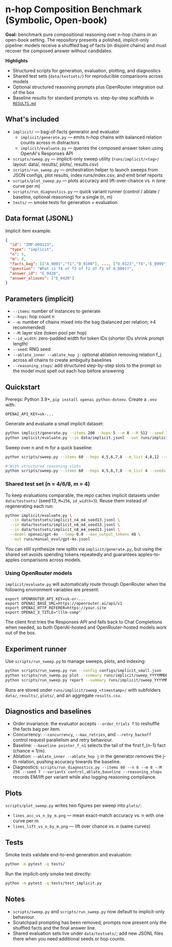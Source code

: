 # n-hop Composition Benchmark (Symbolic, Open-book)

**Goal:** benchmark pure compositional reasoning over n-hop chains in an open-book setting. The repository presents a polished, implicit-only pipeline: models receive a shuffled bag of facts (m disjoint chains) and must recover the composed answer without candidates.

**Highlights**
- Structured scripts for generation, evaluation, plotting, and diagnostics
- Shared test sets (`data/testsets/`) for reproducible comparisons across models
- Optional structured reasoning prompts plus OpenRouter integration out of the box
- Baseline results for standard prompts vs. step-by-step scaffolds in [`RESULTS.md`](RESULTS.md)

## What's included

- `implicit/` — bag-of-facts generator and evaluator
  - `implicit/generate.py` — emits n-hop chains with balanced relation counts across m distractors
  - `implicit/evaluate.py` — queries the composed answer token using OpenAI's Responses API
- `scripts/sweep.py` — implicit-only sweep utility (`runs/implicit/<tag>/` layout: data/, results/, plots/, results.csv)
- `scripts/run_sweep.py` — orchestration helper to launch sweeps from JSON configs, plot results, index runs/index.csv, and emit brief reports
- `scripts/plot_sweep.py` — plots accuracy and lift-over-chance vs. n (one curve per m)
- `scripts/run_diagnostics.py` — quick variant runner (control / ablate / baseline, optional reasoning) for a single (n, m)
- `tests/` — smoke tests for generation + evaluation

## Data format (JSONL)

Implicit item example:
```json
{
  "id": "IMP-000123",
  "type": "implicit",
  "n": 5,
  "m": 8,
  "facts_bag": [["A_0001","f1","B_0100"], ..., ["D_0123","f4","E_0999"]],
  "question": "What is f4 of f3 of f2 of f1 of A_0001?",
  "answer_id": "E_0420",
  "answer_aliases": ["E_0420"]
}
```

## Parameters (implicit)

- `--items`: number of instances to generate
- `--hops`: hop count n
- `--m`: number of chains mixed into the bag (balanced per relation; ≥4 recommended)
- `--M`: layer size (token pool per hop)
- `--id_width`: zero-padded width for token IDs (shorter IDs shrink prompt length)
- `--seed`: RNG seed
- `--ablate_inner --ablate_hop j`: optional ablation removing relation f_j across all chains to create ambiguity baselines
- `--reasoning_steps`: add structured step-by-step slots to the prompt so the model must spell out each hop before answering

## Quickstart

Prereqs: Python 3.9+, `pip install openai python-dotenv`. Create a `.env` with:
```
OPENAI_API_KEY=sk-...
```

Generate and evaluate a small implicit dataset:
```bash
python implicit/generate.py --items 200 --hops 5 --m 8 --M 512 --seed 123 --out data/implicit.jsonl
python implicit/evaluate.py --in data/implicit.jsonl --out runs/implicit_run.jsonl --model gpt-4.1-mini --temp 0.0 --max_output_tokens 16 | tee runs/implicit_run.log
```

Sweep over n and m for a quick baseline:
```bash
python scripts/sweep.py --items 60 --hops 4,5,6,7,8 --m_list 4,8,12 --seeds 7,13

# With structured reasoning slots
python scripts/sweep.py --items 60 --hops 4,5,6,7,8 --m_list 4 --seeds 13,27 --reasoning_steps --max_output_tokens 64
```

### Shared test set (n = 4/6/8, m = 4)

To keep evaluations comparable, the repo caches implicit datasets under `data/testsets/` (seed 13, `M=256`, `id_width=3`). Reuse them instead of regenerating each run:

```bash
python implicit/evaluate.py \
  --in data/testsets/implicit_n4_m4_seed13.jsonl \
  --in data/testsets/implicit_n6_m4_seed13.jsonl \
  --in data/testsets/implicit_n8_m4_seed13.jsonl \
  --model openai/gpt-4o --temp 0.0 --max_output_tokens 48 \
  --out runs/manual_eval/gpt-4o.jsonl
```

You can still synthesize new splits via `implicit/generate.py`, but using the shared set avoids spending tokens repeatedly and guarantees apples-to-apples comparisons across models.

### Using OpenRouter models

`implicit/evaluate.py` will automatically route through OpenRouter when the following environment variables are present:

```
export OPENROUTER_API_KEY=sk-or-...
export OPENAI_BASE_URL=https://openrouter.ai/api/v1
export OPENAI_HTTP_REFERER=https://your.site
export OPENAI_X_TITLE="lllm-comp"
```

The client first tries the Responses API and falls back to Chat Completions when needed, so both OpenAI-hosted and OpenRouter-hosted models work out of the box.

## Experiment runner

Use `scripts/run_sweep.py` to manage sweeps, plots, and indexing:
```bash
python scripts/run_sweep.py run --config configs/implicit_small.json
python scripts/run_sweep.py plot --summary runs/implicit/sweep_YYYYMMDD_HHMMSS/results.csv --outdir runs/implicit/sweep_YYYYMMDD_HHMMSS/plots --label gpt-4.1-mini
python scripts/run_sweep.py report --summary runs/implicit/sweep_YYYYMMDD_HHMMSS/results.csv
```

Runs are stored under `runs/implicit/sweep_<timestamp>/` with subfolders `data/`, `results/`, `plots/`, and an aggregate `results.csv`.

## Diagnostics and baselines

- Order invariance: the evaluator accepts `--order_trials T` to reshuffle the facts bag per item.
- Concurrency: `--concurrency`, `--max_retries`, and `--retry_backoff` control request parallelism and retry behaviour.
- Baseline: `--baseline pointer_f_n1` selects the tail of the first f_{n-1} fact (chance ≈ 1/m).
- Ablation: `--ablate_inner --ablate_hop j` in the generator removes the j-th relation, pushing accuracy towards the baseline.
- Diagnostics: `scripts/run_diagnostics.py --items 60 --n 6 --m 8 --M 256 --seed 7 --variants control,ablate,baseline --reasoning_steps` records EM/lift per variant while also logging reasoning compliance.

## Plots

`scripts/plot_sweep.py` writes two figures per sweep into `plots/`:
- `lines_acc_vs_n_by_m.png` — mean exact-match accuracy vs. n with one curve per m
- `lines_lift_vs_n_by_m.png` — lift over chance vs. n (same curves)

## Tests

Smoke tests validate end-to-end generation and evaluation:
```bash
python -m pytest -q tests/
```

Run the implicit-only smoke test directly:
```bash
python -m pytest -q tests/test_implicit.py
```

## Notes

- `scripts/sweep.py` and `scripts/run_sweep.py` now default to implicit-only behaviour.
- Scratchpad prompting has been removed; prompts now present only the shuffled facts and the final answer line.
- Shared evaluation sets live under `data/testsets/`; add new JSONL files there when you need additional seeds or hop counts.
